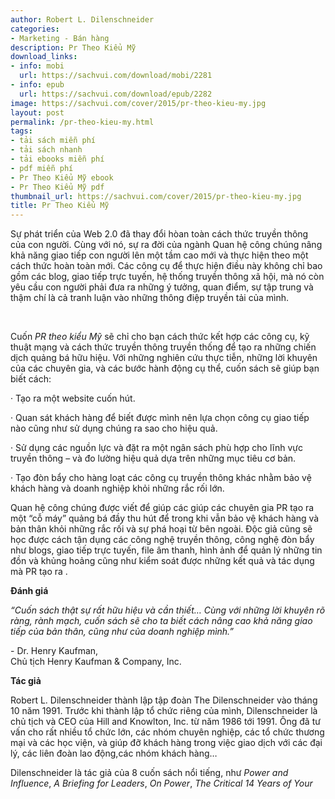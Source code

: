 ```yaml
---
author: Robert L. Dilenschneider
categories:
- Marketing - Bán hàng
description: Pr Theo Kiểu Mỹ
download_links:
- info: mobi
  url: https://sachvui.com/download/mobi/2281
- info: epub
  url: https://sachvui.com/download/epub/2282
image: https://sachvui.com/cover/2015/pr-theo-kieu-my.jpg
layout: post
permalink: /pr-theo-kieu-my.html
tags:
- tải sách miễn phí
- tải sách nhanh
- tải ebooks miễn phí
- pdf miễn phí
- Pr Theo Kiểu Mỹ ebook
- Pr Theo Kiểu Mỹ pdf
thumbnail_url: https://sachvui.com/cover/2015/pr-theo-kieu-my.jpg
title: Pr Theo Kiểu Mỹ
---
```


 <div class="item-desc text-justify"> <p>Sự phát triển của Web 2.0 đã thay đổi hòan toàn cách thức truyền thông của con người. Cùng với nó, sự ra đời của ngành Quan hệ công chúng nâng khả năng giao tiếp con người lên một tầm cao mới và thực hiện theo một cách thức hoàn toàn mới. Các công cụ để thực hiện điều này không chỉ bao gồm các blog, giao tiếp trực tuyến, hệ thống truyền thông xã hội, mà nó còn yêu cầu con người phải đưa ra những ý tưởng, quan điểm, sự tập trung và thậm chí là cả tranh luận vào những thông điệp truyền tải của mình.</p><p> </p><p>Cuốn <em>PR theo kiểu Mỹ </em>sẽ chỉ cho bạn cách thức kết hợp các công cụ, kỹ thuật mạng và cách thức truyền thông truyền thống để tạo ra những chiến dịch quảng bá hữu hiệu. Với những nghiên cứu thực tiễn, những lời khuyên của các chuyên gia, và các bước hành động cụ thể, cuốn sách sẽ giúp bạn biết cách:</p><p>· Tạo ra một website cuốn hút.</p><p>· Quan sát khách hàng để biết được mình nên lựa chọn công cụ giao tiếp nào cũng như sử dụng chúng ra sao cho hiệu quả.</p><p>· Sử dụng các nguồn lực và đặt ra một ngân sách phù hợp cho lĩnh vực truyền thông – và đo lường hiệu quả dựa trên những mục tiêu cơ bản.</p><p>· Tạo đòn bẩy cho hàng loạt các công cụ truyền thông khác nhằm bảo vệ khách hàng và doanh nghiệp khỏi những rắc rối lớn.</p><p>Quan hệ công chúng được viết để giúp các giúp các chuyên gia PR tạo ra một “cỗ máy” quảng bá đầy thu hút để trong khi vẫn bảo vệ khách hàng và bản thân khỏi những rắc rối và sự phá hoại từ bên ngoài. Độc giả cũng sẽ học được cách tận dụng các công nghệ truyền thông, công nghệ đòn bẩy như blogs, giao tiếp trực tuyến, file âm thanh, hình ảnh để quản lý những tin đồn và khủng hoảng cũng như kiểm soát được những kết quả và tác dụng mà PR tạo ra .</p><p><strong>Đánh giá</strong></p><p><em>“Cuốn sách thật sự rất hữu hiệu và cần thiết… Cùng với những lời khuyên rõ ràng, rành mạch, cuốn sách sẽ cho ta biết cách nâng cao khả năng giao tiếp của bản thân, cũng như của doanh nghiệp mình.”</em></p><p>- Dr. Henry Kaufman, <br>Chủ tịch Henry Kaufman &amp; Company, Inc.</p><p><strong>Tác giả</strong></p><p>Robert L. Dilenschneider thành lập tập đoàn The Dilenschneider vào tháng 10 năm 1991. Trước khi thành lập tổ chức riêng của mình, Dilenschneider là chủ tịch và CEO của Hill and Knowlton, Inc. từ năm 1986 tới 1991. Ông đã tư vấn cho rất nhiều tổ chức lớn, các nhóm chuyên nghiệp, các tổ chức thương mại và các học viện, và giúp đỡ khách hàng trong việc giao dịch với các đại lý, các liên đoàn lao động,các nhóm khách hàng…</p><p>Dilenschneider là tác giả của 8 cuốn sách nổi tiếng, như <em>Power and Influence</em>, <em>A Briefing for Leaders</em>,<em> On Power</em>, <em>The Critical 14 Years of Your</em></p> </div>